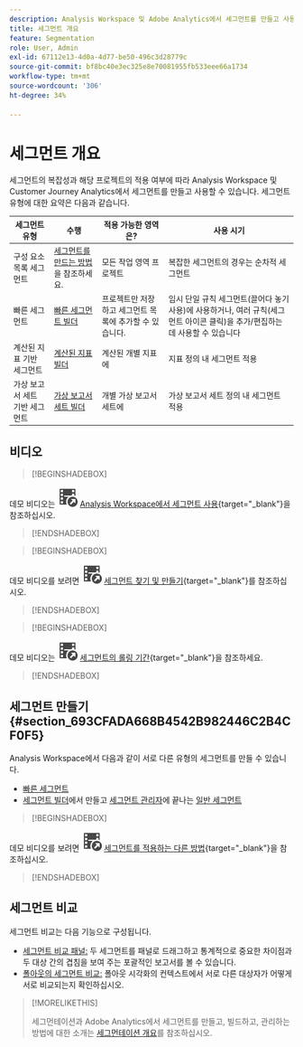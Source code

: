 ```yaml
---
description: Analysis Workspace 및 Adobe Analytics에서 세그먼트를 만들고 사용하는 방법에 대해 알아봅니다.
title: 세그먼트 개요
feature: Segmentation
role: User, Admin
exl-id: 67112e13-4d0a-4d77-be50-496c3d28779c
source-git-commit: bf8bc40e3ec325e8e70081955fb533eee66a1734
workflow-type: tm+mt
source-wordcount: '306'
ht-degree: 34%

---
```



# 세그먼트 개요

세그먼트의 복잡성과 해당 프로젝트의 적용 여부에 따라 Analysis Workspace 및 Customer Journey Analytics에서 세그먼트를 만들고 사용할 수 있습니다. 세그먼트 유형에 대한 요약은 다음과 같습니다.

| 세그먼트 유형 | 수행 | 적용 가능한 영역은? | 사용 시기 |
| --- | --- | --- | --- |
| 구성 요소 목록 세그먼트 | [세그먼트를 만드는 방법](/help/components/segmentation/segmentation-workflow/seg-create.md)을 참조하세요. | 모든 작업 영역 프로젝트 | 복잡한 세그먼트의 경우는 순차적 세그먼트 |
| 빠른 세그먼트 | [빠른 세그먼트 빌더](/help/analyze/analysis-workspace/components/segments/quick-segments.md) | 프로젝트만 저장하고 세그먼트 목록에 추가할 수 있습니다. | 임시 단일 규칙 세그먼트(끌어다 놓기 사용)에 사용하거나, 여러 규칙(세그먼트 아이콘 클릭)을 추가/편집하는 데 사용할 수 있습니다 |
| 계산된 지표 기반 세그먼트 | [계산된 지표 빌더](https://experienceleague.adobe.com/docs/analytics/components/calculated-metrics/calcmetric-workflow/metrics-with-segments.html?lang=ko-KR) | 계산된 개별 지표에 | 지표 정의 내 세그먼트 적용 |
| 가상 보고서 세트 기반 세그먼트 | [가상 보고서 세트 빌더](https://experienceleague.adobe.com/docs/analytics/components/virtual-report-suites/vrs-workflow/vrs-create.html?lang=ko-KR) | 개별 가상 보고서 세트에 | 가상 보고서 세트 정의 내 세그먼트 적용 |

## 비디오

>[!BEGINSHADEBOX]

데모 비디오는 ![VideoCheckedOut](/help/assets/icons/VideoCheckedOut.svg) [Analysis Workspace에서 세그먼트 사용](https://video.tv.adobe.com/v/23977?quality=12&learn=on){target="_blank"}을 참조하십시오.

>[!ENDSHADEBOX]


>[!BEGINSHADEBOX]

데모 비디오를 보려면 ![VideoCheckedOut](/help/assets/icons/VideoCheckedOut.svg) [세그먼트 찾기 및 만들기](https://video.tv.adobe.com/v/334092?quality=12&learn=on){target="_blank"}를 참조하십시오.

>[!ENDSHADEBOX]


>[!BEGINSHADEBOX]

데모 비디오는 ![VideoCheckedOut](/help/assets/icons/VideoCheckedOut.svg) [세그먼트의 롤링 기간](https://video.tv.adobe.com/v/25403?quality=12&learn=on){target="_blank"}을 참조하세요.

>[!ENDSHADEBOX]


## 세그먼트 만들기 {#section_693CFADA668B4542B982446C2B4CF0F5}

Analysis Workspace에서 다음과 같이 서로 다른 유형의 세그먼트를 만들 수 있습니다.

* [빠른 세그먼트](/help/analyze/analysis-workspace/components/segments/quick-segments.md)
* [세그먼트 빌더](/help/components/segmentation/segmentation-workflow/seg-create.md)에서 만들고 [세그먼트 관리자](/help/components/segmentation/segmentation-workflow/seg-build.md)에 끝나는 [일반 세그먼트](/help/components/segmentation/segmentation-workflow/seg-manage.md)


>[!BEGINSHADEBOX]

데모 비디오를 보려면 ![VideoCheckedOut](/help/assets/icons/VideoCheckedOut.svg) [세그먼트를 적용하는 다른 방법](https://video.tv.adobe.com/v/30994?quality=12&learn=on){target="_blank"}을 참조하십시오.

>[!ENDSHADEBOX]


## 세그먼트 비교

세그먼트 비교는 다음 기능으로 구성됩니다.

* [세그먼트 비교 패널:](/help/analyze/analysis-workspace/c-panels/c-segment-comparison/segment-comparison.md) 두 세그먼트를 패널로 드래그하고 통계적으로 중요한 차이점과 두 대상 간의 겹침을 보여 주는 포괄적인 보고서를 볼 수 있습니다.
* [폴아웃의 세그먼트 비교:](/help/analyze/analysis-workspace/visualizations/fallout/compare-segments-fallout.md) 폴아웃 시각화의 컨텍스트에서 서로 다른 대상자가 어떻게 서로 비교되는지 확인하십시오.




>[!MORELIKETHIS]
>
>세그먼테이션과 Adobe Analytics에서 세그먼트를 만들고, 빌드하고, 관리하는 방법에 대한 소개는 [세그먼테이션 개요](/help/components/segmentation/seg-overview.md)를 참조하십시오.
